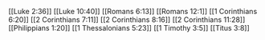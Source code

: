 [[Luke 2:36]]
[[Luke 10:40]]
[[Romans 6:13]]
[[Romans 12:1]]
[[1 Corinthians 6:20]]
[[2 Corinthians 7:11]]
[[2 Corinthians 8:16]]
[[2 Corinthians 11:28]]
[[Philippians 1:20]]
[[1 Thessalonians 5:23]]
[[1 Timothy 3:5]]
[[Titus 3:8]]
